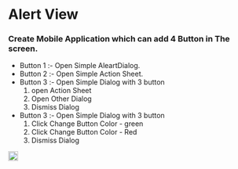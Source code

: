 <h1> Alert View
</h1>
<h3>
Create Mobile Application which can add 4 Button in The screen.</h3>

<ul>
<li>Button 1 :- Open Simple AleartDialog.</li>
<li>Button 2 :- Open Simple Action Sheet.</li>
<li>Button 3 :- Open Simple Dialog with 3 button 
	<ol><li> open Action Sheet </li>
	 <li>Open Other Dialog </li>
	 <li>Dismiss Dialog</li></ol></li>

<li>Button 3 :- Open Simple Dialog with 3 button 
	<ol> <li>Click Change Button Color - green</li>
	<li> Click Change Button Color - Red</li>
	<li> Dismiss Dialog</li></ol></li>
	
</ul>

<p>
	<img src ="https://user-images.githubusercontent.com/113653816/218710222-92b96fce-41df-4219-aac5-b0daa2eb9270.png" width=20 hight= 20/>
</p>
